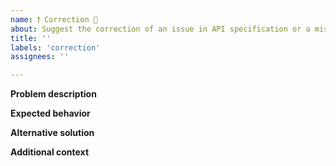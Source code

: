 ```yaml
---
name: ❗ Correction 👣
about: Suggest the correction of an issue in API specification or a misalignment with API design guidelines
title: ''
labels: 'correction'
assignees: ''

---
```


**Problem description**
<!-- A clear and concise description of what the problem is.  -->

**Expected behavior**
<!-- A clear and concise description of what should be changed. -->

**Alternative solution**
<!-- A clear and concise description of any alternative solutions if any. -->

**Additional context**
<!-- Add any other context of the considered correction. -->
